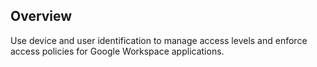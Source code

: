 ## Overview

Use device and user identification to manage access levels and enforce access policies for Google Workspace applications.
